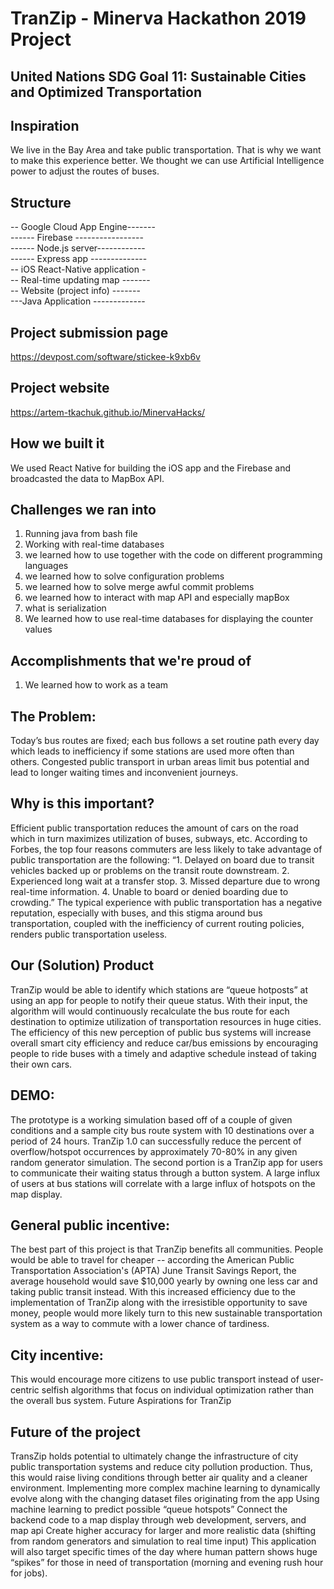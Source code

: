 # TranZip - Minerva Hackathon 2019 Project
## United Nations SDG Goal 11: Sustainable Cities and Optimized Transportation


## Inspiration

We live in the Bay Area and take public transportation. That is why we want to make this experience better. We thought we can use Artificial Intelligence power to adjust the routes of buses.


## Structure
  -- Google Cloud App Engine-------  
  ------ Firebase -----------------  
  ------ Node.js server------------  
  ------ Express app --------------  
  -- iOS React-Native application -     
  -- Real-time updating map -------  
  -- Website (project info) -------  
  ---Java Application -------------


## Project submission page

https://devpost.com/software/stickee-k9xb6v

## Project website

https://artem-tkachuk.github.io/MinervaHacks/


## How we built it

We used React Native for building the iOS app and the Firebase and broadcasted the data to MapBox API.


## Challenges we ran into

1. Running java from bash file
2. Working with real-time databases
3. we learned how to use together with the code on different programming languages
4. we learned how to solve configuration problems
5. we learned how to solve merge awful commit problems
6. we learned how to interact with map API and especially mapBox
7. what is serialization
8. We learned how to use real-time databases for displaying the counter values

## Accomplishments that we're proud of

1. We learned how to work as a team


## The Problem:

Today’s bus routes are fixed; each bus follows a set routine path every day which leads to inefficiency if some stations are used more often than others. Congested public transport in urban areas limit bus potential and lead to longer waiting times and inconvenient journeys.


## Why is this important?

Efficient public transportation reduces the amount of cars on the road which in turn maximizes utilization of buses, subways, etc. According to Forbes, the top four reasons commuters are less likely to take advantage of public transportation are the following: “1. Delayed on board due to transit vehicles backed up or problems on the transit route downstream. 2. Experienced long wait at a transfer stop. 3. Missed departure due to wrong real-time information. 4. Unable to board or denied boarding due to crowding.” The typical experience with public transportation has a negative reputation, especially with buses, and this stigma around bus transportation, coupled with the inefficiency of current routing policies, renders public transportation useless.

## Our (Solution) Product

TranZip would be able to identify which stations are “queue hotposts” at using an app for people to notify their queue status. With their input, the algorithm will would continuously recalculate the bus route for each destination to optimize utilization of transportation resources in huge cities. The efficiency of this new perception of public bus systems will increase overall smart city efficiency and reduce car/bus emissions by encouraging people to ride buses with a timely and adaptive schedule instead of taking their own cars.

## DEMO:

The prototype is a working simulation based off of a couple of given conditions and a sample city bus route system with 10 destinations over a period of 24 hours. TranZip 1.0 can successfully reduce the percent of overflow/hotspot occurrences by approximately 70-80% in any given random generator simulation. The second portion is a TranZip app for users to communicate their waiting status through a button system. A large influx of users at bus stations will correlate with a large influx of hotspots on the map display.

## General public incentive:

The best part of this project is that TranZip benefits all communities. People would be able to travel for cheaper -- according the American Public Transportation Association's (APTA) June Transit Savings Report, the average household would save $10,000 yearly by owning one less car and taking public transit instead. With this increased efficiency due to the implementation of TranZip along with the irresistible opportunity to save money, people would more likely turn to this new sustainable transportation system as a way to commute with a lower chance of tardiness.

## City incentive:

This would encourage more citizens to use public transport instead of user-centric selfish algorithms that focus on individual optimization rather than the overall bus system.
Future Aspirations for TranZip

## Future of the project

TransZip holds potential to ultimately change the infrastructure of city public transportation systems and reduce city pollution production. Thus, this would raise living conditions through better air quality and a cleaner environment. Implementing more complex machine learning to dynamically evolve along with the changing dataset files originating from the app Using machine learning to predict possible “queue hotspots” Connect the backend code to a map display through web development, servers, and map api Create higher accuracy for larger and more realistic data (shifting from random generators and simulation to real time input) This application will also target specific times of the day where human pattern shows huge “spikes” for those in need of transportation (morning and evening rush hour for jobs).
